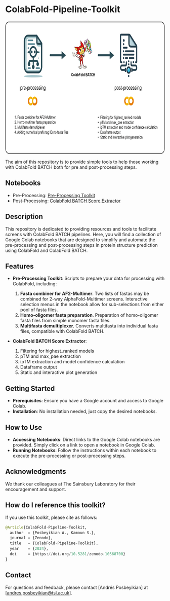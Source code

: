 # **ColabFold-Pipeline-Toolkit**

<p align="center"><img src="https://github.com/andyposbe/ColabFold-Pipeline-Toolkit/blob/main/Overview.png" height="420"/></p>


The aim of this repository is to provide simple tools to help those working with ColabFold BATCH both for pre and post-processing steps.

## Notebooks
- Pre-Processing: [Pre-Processing Toolkit](https://colab.research.google.com/github/andyposbe/ColabFold-Pipeline-Toolkit/blob/main/Pre_processing.ipynb)
- Post-Processing: [ColabFold BATCH Score Extractor](https://colab.research.google.com/github/andyposbe/ColabFold-Pipeline-Toolkit/blob/main/Score_Extractor.ipynb)

## Description

This repository is dedicated to providing resources and tools to facilitate screens with ColabFold BATCH pipelines. Here, you will find a collection of Google Colab notebooks that are designed to simplify and automate the pre-processing and post-processing steps in protein structure prediction using ColabFold and ColabFold BATCH.

## Features

- **Pre-Processing Toolkit**: Scripts to prepare your data for processing with ColabFold, including:
  1. **Fasta combiner for AF2-Multimer**. Two lists of fastas may be combined for 2-way AlphaFold-Multimer screens. Interactive selection menus in the notebook allow for sub-selections from either pool of fasta files.
  2.  **Homo-oligomer fasta preparation**. Preparation of homo-oligomer fasta files from simple monomer fasta files.
  3. **Multifasta demultiplexer.** Converts multifasta into individual fasta files, compatible with ColabFold BATCH.
 
- **ColabFold BATCH Score Extractor**:
  1. Filtering for highest_ranked models
  2. pTM and max_pae extraction
  3. ipTM extraction and model confidence calculation
  4. Dataframe output
  5. Static and interactive plot generation

## Getting Started

- **Prerequisites**: Ensure you have a Google account and access to Google Colab.
- **Installation**: No installation needed, just copy the desired notebooks.

## How to Use
- **Accessing Notebooks**: Direct links to the Google Colab notebooks are provided. Simply click on a link to open a notebook in Google Colab.
- **Running Notebooks**: Follow the instructions within each notebook to execute the pre-processing or post-processing steps.

## Acknowledgments
We thank our colleagues at The Sainsbury Laboratory for their encouragement and support.

## How do I reference this toolkit?
If you use this toolkit, please cite as follows:

```python
@Article{ColabFold-Pipeline-Toolkit,
  author  = {Posbeyikian A., Kamoun S.},
  journal = {Zenodo},
  title   = {ColabFold-Pipeline-Toolkit},
  year    = {2024},
  doi     = {https://doi.org/10.5281/zenodo.10568700}
}
```
## Contact
For questions and feedback, please contact [Andrés Posbeyikian] at [andres.posbeyikian@tsl.ac.uk].
